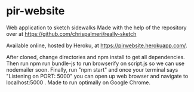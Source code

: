 # pir-website
Web application to sketch sidewalks
Made with the help of the repository over at https://github.com/chrispalmeri/really-sketch

Available online, hosted by Heroku, at https://pirwebsite.herokuapp.com/.

After cloned, change directories and npm install to get all dependencies.  Then run npm run bundle-js to run browserify on script.js so we can use nodemailer soon.  Finally, run "npm start" and once your terminal says "Listening on PORT: 5000" you can open up web browser and navigate to localhost:5000 . Made to run optimally on Google Chrome.
